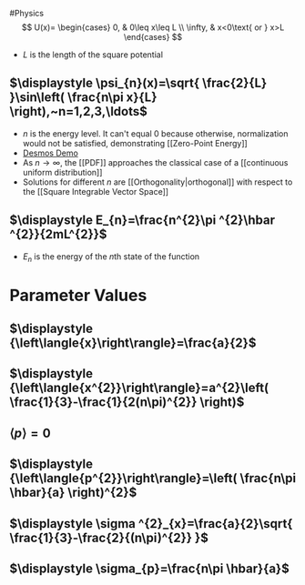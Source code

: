 #Physics 
$$
U(x)=
\begin{cases}
0, & 0\leq x\leq L \\
\infty, & x<0\text{ or } x>L
\end{cases}
$$
* $\displaystyle L$ is the length of the square potential
## $\displaystyle \psi_{n}(x)=\sqrt{ \frac{2}{L} }\sin\left( \frac{n\pi x}{L} \right),~n=1,2,3,\ldots$
* $\displaystyle n$ is the energy level. It can't equal $\displaystyle 0$ because otherwise, normalization would not be satisfied, demonstrating [[Zero-Point Energy]]
* [Desmos Demo](https://www.desmos.com/calculator/mbsjmkpezu)
* As $\displaystyle n\rightarrow\infty$, the [[PDF]] approaches the classical case of a [[continuous uniform distribution]]
* Solutions for different $\displaystyle n$ are [[Orthogonality|orthogonal]] with respect to the [[Square Integrable Vector Space]]
## $\displaystyle E_{n}=\frac{n^{2}\pi ^{2}\hbar ^{2}}{2mL^{2}}$
* $\displaystyle E_{n}$ is the energy of the $\displaystyle n$th state of the function
# Parameter Values
## $\displaystyle {\left\langle{x}\right\rangle}=\frac{a}{2}$
## $\displaystyle {\left\langle{x^{2}}\right\rangle}=a^{2}\left( \frac{1}{3}-\frac{1}{2(n\pi)^{2}} \right)$
## $\displaystyle {\left\langle{p}\right\rangle}=0$
## $\displaystyle {\left\langle{p^{2}}\right\rangle}=\left( \frac{n\pi \hbar}{a} \right)^{2}$
## $\displaystyle \sigma ^{2}_{x}=\frac{a}{2}\sqrt{ \frac{1}{3}-\frac{2}{(n\pi)^{2}} }$
## $\displaystyle \sigma_{p}=\frac{n\pi \hbar}{a}$
